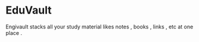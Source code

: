 # EduVault
Engivault stacks all your study material likes notes , books , links , etc at one place .
